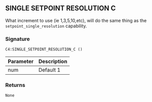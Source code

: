 ## SINGLE SETPOINT RESOLUTION C

What increment to use (ie 1,3,5,10,etc), will do the same thing as the `setpoint_single_resolution` capability.


### Signature

`C4:SINGLE_SETPOINT_RESOLUTION_C ()` 


| Parameter | Description |
| --- | --- |
| num | Default 1 |


### Returns

`None`

